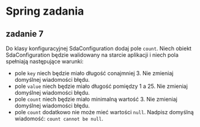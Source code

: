 # Spring zadania

## zadanie 7

Do klasy konfiguracyjnej SdaConfiguration dodaj pole `count`. Niech obiekt SdaConfiguration będzie walidowany na starcie
aplikacji i niech pola spełniają następujące warunki:
- pole `key` niech będzie miało długość conajmniej 3. Nie zmieniaj domyślnej wiadomości błędu.
- pole `value` niech będzie miało długość pomiędzy 1 a 25. Nie zmieniaj domyślnej wiadomości błędu.
- pole `count` niech będzie miało minimalną wartość 3. Nie zmieniaj domyślnej wiadomości błędu.
- pole `count` dodatkowo nie może mieć wartości `null`. Nadpisz domyślną wiadomość: `count cannot be null`.
